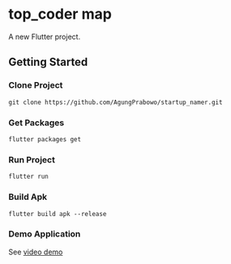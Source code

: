 # top_coder map

A new Flutter project.

## Getting Started

### Clone Project
```
git clone https://github.com/AgungPrabowo/startup_namer.git
```

### Get Packages
```
flutter packages get
```

### Run Project
```
flutter run
```

### Build Apk
```
flutter build apk --release
```

### Demo Application
See [video demo](https://youtu.be/zZP8bgUhzxg)